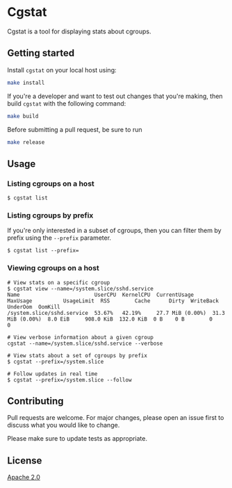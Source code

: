# Cgstat

Cgstat is a tool for displaying stats about cgroups. 

## Getting started
Install `cgstat` on your local host using: 
```bash
make install
```
If you're a developer and want to test out changes that you're making,
then build `cgstat` with the following command:

```bash
make build
```

Before submitting a pull request, be sure to run

```bash
make release
```

## Usage

### Listing cgroups on a host
~~~~
$ cgstat list
~~~~

### Listing cgroups by prefix
If you're only interested in a subset of cgroups, then you can filter them by
prefix using the `--prefix` parameter.
~~~~
$ cgstat list --prefix=
~~~~

### Viewing cgroups on a host
```
# View stats on a specific cgroup
$ cgstat view --name=/system.slice/sshd.service 
Name                        UserCPU  KernelCPU  CurrentUsage      MaxUsage          UsageLimit  RSS        Cache      Dirty  WriteBack  UnderOom  OomKill  
/system.slice/sshd.service  53.67%   42.19%     27.7 MiB (0.00%)  31.3 MiB (0.00%)  8.0 EiB     908.0 KiB  132.0 KiB  0 B    0 B        0         0

# View verbose information about a given cgroup
cgstat --name=/system.slice/sshd.service --verbose

# View stats about a set of cgroups by prefix  
$ cgstat --prefix=/system.slice

# Follow updates in real time
$ cgstat --prefix=/system.slice --follow 
```

## Contributing
Pull requests are welcome. For major changes, please open an issue first to discuss what you would like to change.

Please make sure to update tests as appropriate.

## License
[Apache 2.0](https://choosealicense.com/licenses/apache-2.0/)